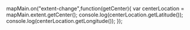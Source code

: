 mapMain.on("extent-change",function(getCenter){
        var centerLocation = mapMain.extent.getCenter();
        console.log(centerLocation.getLatitude());
        console.log(centerLocation.getLongitude());
		});
